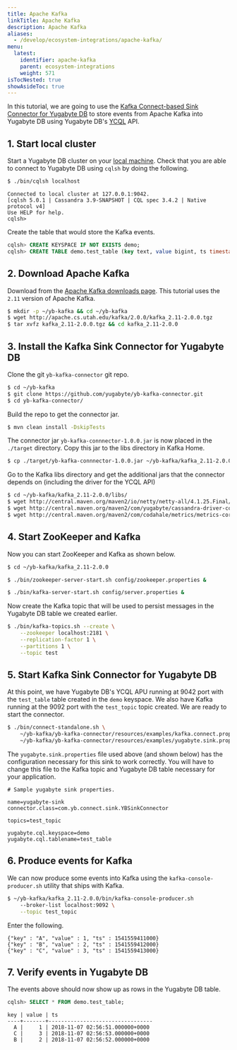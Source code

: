 ```yaml
---
title: Apache Kafka
linkTitle: Apache Kafka
description: Apache Kafka
aliases:
  - /develop/ecosystem-integrations/apache-kafka/
menu:
  latest:
    identifier: apache-kafka
    parent: ecosystem-integrations
    weight: 571
isTocNested: true
showAsideToc: true
---
```


In this tutorial, we are going to use the [Kafka Connect-based Sink Connector for Yugabyte DB](https://github.com/yugabyte/yb-kafka-connector) to store events from Apache Kafka into Yugabyte DB using Yugabyte DB's [YCQL](../../../api/ycql) API.

## 1. Start local cluster

Start a Yugabyte DB cluster on your [local machine](../../../quick-start/install/). Check that you are able to connect to Yugabyte DB using `cqlsh` by doing the following.

```sh
$ ./bin/cqlsh localhost
```

```
Connected to local cluster at 127.0.0.1:9042.
[cqlsh 5.0.1 | Cassandra 3.9-SNAPSHOT | CQL spec 3.4.2 | Native protocol v4]
Use HELP for help.
cqlsh>
```

Create the table that would store the Kafka events.

```sql
cqlsh> CREATE KEYSPACE IF NOT EXISTS demo;
cqlsh> CREATE TABLE demo.test_table (key text, value bigint, ts timestamp, PRIMARY KEY (key));
```

## 2. Download Apache Kafka

Download from the [Apache Kafka downloads page](https://kafka.apache.org/downloads). This tutorial uses the `2.11` version of Apache Kafka.

```sh
$ mkdir -p ~/yb-kafka && cd ~/yb-kafka
$ wget http://apache.cs.utah.edu/kafka/2.0.0/kafka_2.11-2.0.0.tgz
$ tar xvfz kafka_2.11-2.0.0.tgz && cd kafka_2.11-2.0.0
```

## 3. Install the Kafka Sink Connector for Yugabyte DB

Clone the git `yb-kafka-connector` git repo.

```sh
$ cd ~/yb-kafka
$ git clone https://github.com/yugabyte/yb-kafka-connector.git
$ cd yb-kafka-connector/
```

Build the repo to get the connector jar.

```sh
$ mvn clean install -DskipTests
```

The connector jar `yb-kafka-connnector-1.0.0.jar` is now placed in the `./target` directory. Copy this jar to the libs directory in Kafka Home.

```sh
$ cp ./target/yb-kafka-connnector-1.0.0.jar ~/yb-kafka/kafka_2.11-2.0.0/libs/
```

Go to the Kafka libs directory and get the additional jars that the connector depends on (including the driver for the YCQL API)

```sh
$ cd ~/yb-kafka/kafka_2.11-2.0.0/libs/
$ wget http://central.maven.org/maven2/io/netty/netty-all/4.1.25.Final/netty-all-4.1.25.Final.jar
$ wget http://central.maven.org/maven2/com/yugabyte/cassandra-driver-core/3.2.0-yb-18/cassandra-driver-core-3.2.0-yb-18.jar
$ wget http://central.maven.org/maven2/com/codahale/metrics/metrics-core/3.0.1/metrics-core-3.0.1.jar
```

## 4. Start ZooKeeper and Kafka

Now you can start ZooKeeper and Kafka as shown below.

```sh
$ cd ~/yb-kafka/kafka_2.11-2.0.0
```

```sh
$ ./bin/zookeeper-server-start.sh config/zookeeper.properties &
```

```sh
$ ./bin/kafka-server-start.sh config/server.properties &
```

Now create the Kafka topic that will be used to persist messages in the Yugabyte DB table we created earlier.

```sh
$ ./bin/kafka-topics.sh --create \
    --zookeeper localhost:2181 \
    --replication-factor 1 \
    --partitions 1 \
    --topic test
```

## 5. Start Kafka Sink Connector for Yugabyte DB

At this point, we have Yugabyte DB's YCQL APU running at 9042 port with the `test_table` table created in the `demo` keyspace. We also have Kafka running at the 9092 port with the `test_topic` topic created. We are ready to start the connector.

```sh
$ ./bin/connect-standalone.sh \
    ~/yb-kafka/yb-kafka-connector/resources/examples/kafka.connect.properties \
    ~/yb-kafka/yb-kafka-connector/resources/examples/yugabyte.sink.properties
```

The `yugabyte.sink.properties` file used above (and shown below) has the configuration necessary for this sink to work correctly. You will have to change this file to the Kafka topic and Yugabyte DB table necessary for your application.

```
# Sample yugabyte sink properties.

name=yugabyte-sink
connector.class=com.yb.connect.sink.YBSinkConnector

topics=test_topic

yugabyte.cql.keyspace=demo
yugabyte.cql.tablename=test_table
```

## 6. Produce events for Kafka

We can now produce some events into Kafka using the `kafka-console-producer.sh` utility that ships with Kafka.

```sh
$ ~/yb-kafka/kafka_2.11-2.0.0/bin/kafka-console-producer.sh
    --broker-list localhost:9092 \
    --topic test_topic
```

Enter the following.

```
{"key" : "A", "value" : 1, "ts" : 1541559411000}
{"key" : "B", "value" : 2, "ts" : 1541559412000}
{"key" : "C", "value" : 3, "ts" : 1541559413000}
```

## 7. Verify events in Yugabyte DB

The events above should now show up as rows in the Yugabyte DB table.

```sql
cqlsh> SELECT * FROM demo.test_table;
```

```
key | value | ts
----+-------+---------------------------------
  A |     1 | 2018-11-07 02:56:51.000000+0000
  C |     3 | 2018-11-07 02:56:53.000000+0000
  B |     2 | 2018-11-07 02:56:52.000000+0000
```
